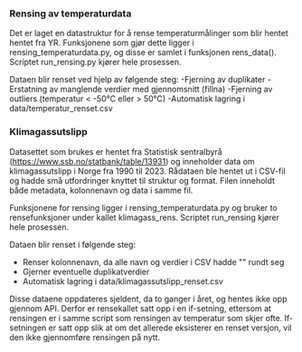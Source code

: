 
### Rensing av temperaturdata
Det er laget en datastruktur for å rense temperaturmålinger som blir hentet  hentet fra YR.
Funksjonene som gjør dette ligger i rensing_temperaturdata.py, og disse er samlet i funksjonen rens_data(). 
Scriptet run_rensing.py kjører hele prosessen.

Dataen blir renset ved hjelp av følgende steg:
-Fjerning av duplikater
-Erstatning av manglende verdier med gjennomsnitt (fillna)
-Fjerning av outliers (temperatur < -50°C eller > 50°C)
-Automatisk lagring i data/temperatur_renset.csv

### Klimagassutslipp
Datasettet som brukes er hentet fra Statistisk sentralbyrå (https://www.ssb.no/statbank/table/13931) og inneholder data om klimagassutslipp i Norge fra 1990 til 2023. Rådataen ble hentet ut i CSV-fil og hadde små utfordringer knyttet til struktur og format. Filen inneholdt både metadata, kolonnenavn og data i samme fil.

Funksjonene for rensing ligger i rensing_temperaturdata.py og bruker to rensefunksjoner under kallet klimagass_rens. 
Scriptet run_rensing kjører hele prosessen. 

Dataen blir renset i følgende steg:
- Renser kolonnenavn, da alle navn og verdier i CSV hadde "" rundt seg
- Gjerner eventuelle duplikatverdier
- Automatisk lagring i data/klimagassutslipp_renset.csv

Disse dataene oppdateres sjeldent, da to ganger i året, og hentes ikke opp gjennom API. Derfor er rensekallet satt opp i en if-setning, ettersom at rensingen er i samme script som rensingen av temperatur som skjer ofte. If-setningen er satt opp slik at om det allerede eksisterer en renset versjon, vil den ikke gjennomføre rensingen på nytt.